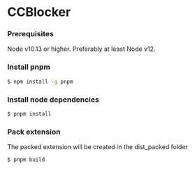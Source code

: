 CCBlocker
=========

### Prerequisites
Node v10.13 or higher. Preferably at least Node v12.

### Install pnpm
```sh
$ npm install -g pnpm
```

### Install node dependencies
```sh
$ pnpm install
```

### Pack extension
The packed extension will be created in the dist_packed folder

```sh
$ pnpm build
```
